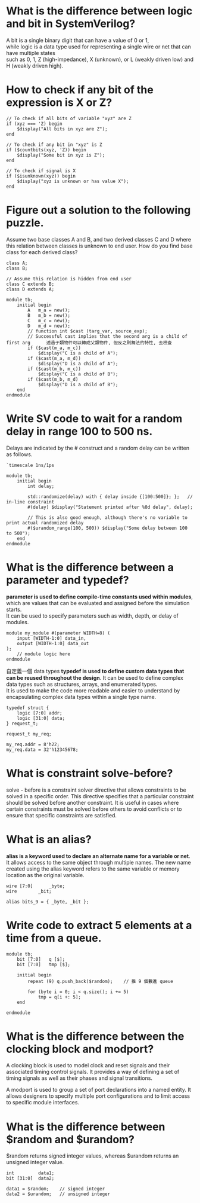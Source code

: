 # What is the difference between logic and bit in SystemVerilog?
A bit is a single binary digit that can have a value of 0 or 1,  
while logic is a data type used for representing a single wire or net that can have multiple states  
such as 0, 1, Z (high-impedance), X (unknown), or L (weakly driven low) and H (weakly driven high).

# How to check if any bit of the expression is X or Z?
```
// To check if all bits of variable "xyz" are Z
if (xyz === 'Z) begin
	$display("All bits in xyz are Z");
end

// To check if any bit in "xyz" is Z
if ($countbits(xyz, 'Z)) begin
	$display("Some bit in xyz is Z");
end

// To check if signal is X
if ($isunknown(xyz)) begin
	$display("xyz is unknown or has value X");
end
```

# Figure out a solution to the following puzzle.
Assume two base classes A and B, and two derived classes C and D where this relation between classes is unknown to end user. How do you find base class for each derived class?
```
class A;
class B;

// Assume this relation is hidden from end user
class C extends B;
class D extends A;

module tb;
	initial begin
		A 	m_a = new();
		B 	m_b = new();
		C 	m_c = new();
		D 	m_d = new();
		// function int $cast (targ_var, source_exp);
		// Successful cast implies that the second arg is a child of first arg		透過子類物件可以轉成父類物件, 但反之則舞法的特性, 去檢查
		if ($cast(m_a, m_c))
			$display("C is a child of A");
		if ($cast(m_a, m_d))
			$display("D is a child of A");
		if ($cast(m_b, m_c))
			$display("C is a child of B");
		if ($cast(m_b, m_d)
			$display("D is a child of B");
	end
endmodule
```

# Write SV code to wait for a random delay in range 100 to 500 ns.
Delays are indicated by the # construct and a random delay can be written as follows.
```
`timescale 1ns/1ps

module tb;
	initial begin
		int delay;

		std::randomize(delay) with { delay inside {[100:500]}; };	// in-line constraint
		#(delay) $display("Statement printed after %0d delay", delay);

		// This is also good enough, although there's no variable to print actual randomized delay
		#($urandom_range(100, 500)) $display("Some delay between 100 to 500");
	end
endmodule
```

# What is the difference between a parameter and typedef?
**parameter is used to define compile-time constants used within modules**, which are values that can be evaluated and assigned before the simulation starts.  
It can be used to specify parameters such as width, depth, or delay of modules.
```
module my_module #(parameter WIDTH=8) (
    input [WIDTH-1:0] data_in,
    output [WIDTH-1:0] data_out
);
    // module logic here
endmodule
```
自定義一個 data types
**typedef is used to define custom data types that can be reused throughout the design**. It can be used to define complex data types such as structures, arrays, and enumerated types.  
It is used to make the code more readable and easier to understand by encapsulating complex data types within a single type name.
```
typedef struct {
    logic [7:0] addr;
    logic [31:0] data;
} request_t;

request_t my_req;

my_req.addr = 8'h22;
my_req.data = 32'h12345678;
```

# What is constraint solve-before?
solve - before is a constraint solver directive that allows constraints to be solved in a specific order. This directive specifies that a particular constraint should be solved before another constraint. It is useful in cases where certain constraints must be solved before others to avoid conflicts or to ensure that specific constraints are satisfied.

# What is an alias?
**alias is a keyword used to declare an alternate name for a variable or net**.  
It allows access to the same object through multiple names. The new name created using the alias keyword refers to the same variable or memory location as the original variable.
```
wire [7:0]      _byte;
wire 		_bit;

alias bits_9 = { _byte, _bit };
```

# Write code to extract 5 elements at a time from a queue.
```
module tb;
	bit [7:0] 	q [$];
	bit [7:0] 	tmp [$];

	initial begin
		repeat (9) q.push_back($random);	// 推 9 個數進 queue

		for (byte i = 0; i < q.size(); i += 5)
			tmp = q[i +: 5];
	end

endmodule
```

# What is the difference between the clocking block and modport?
A clocking block is used to model clock and reset signals and their associated timing control signals. It provides a way of defining a set of timing signals as well as their phases and signal transitions.

A modport is used to group a set of port declarations into a named entity. It allows designers to specify multiple port configurations and to limit access to specific module interfaces.

# What is the difference between $random and $urandom?
$random returns signed integer values, whereas $urandom returns an unsigned integer value.
```
int 	 	data1;
bit [31:0] 	data2;

data1 = $random; 	// signed integer
data2 = $urandom;  	// unsigned integer
```

